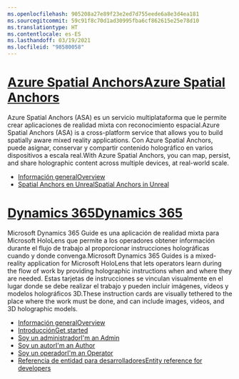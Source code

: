 ```yaml
---
ms.openlocfilehash: 905208a27e89f23e2ed7d755eede6a8e3d4ea181
ms.sourcegitcommit: 59c91f8c70d1ad30995fba6cf862615e25e78d10
ms.translationtype: HT
ms.contentlocale: es-ES
ms.lasthandoff: 03/19/2021
ms.locfileid: "98580058"
---
```

# <a name="azure-spatial-anchors"></a>[<span data-ttu-id="88b39-101">Azure Spatial Anchors</span><span class="sxs-lookup"><span data-stu-id="88b39-101">Azure Spatial Anchors</span></span>](#tab/asa)

<span data-ttu-id="88b39-102">Azure Spatial Anchors (ASA) es un servicio multiplataforma que le permite crear aplicaciones de realidad mixta con reconocimiento espacial.</span><span class="sxs-lookup"><span data-stu-id="88b39-102">Azure Spatial Anchors (ASA) is a cross-platform service that allows you to build spatially aware mixed reality applications.</span></span> <span data-ttu-id="88b39-103">Con Azure Spatial Anchors, puede asignar, conservar y compartir contenido holográfico en varios dispositivos a escala real.</span><span class="sxs-lookup"><span data-stu-id="88b39-103">With Azure Spatial Anchors, you can map, persist, and share holographic content across multiple devices, at real-world scale.</span></span>

* [<span data-ttu-id="88b39-104">Información general</span><span class="sxs-lookup"><span data-stu-id="88b39-104">Overview</span></span>](/azure/spatial-anchors/overview) 
* [<span data-ttu-id="88b39-105">Spatial Anchors en Unreal</span><span class="sxs-lookup"><span data-stu-id="88b39-105">Spatial Anchors in Unreal</span></span>](../unreal/unreal-azure-spatial-anchors.md) 

# <a name="dynamics-365"></a>[<span data-ttu-id="88b39-106">Dynamics 365</span><span class="sxs-lookup"><span data-stu-id="88b39-106">Dynamics 365</span></span>](#tab/D365)

<span data-ttu-id="88b39-107">Microsoft Dynamics 365 Guide es una aplicación de realidad mixta para Microsoft HoloLens que permite a los operadores obtener información durante el flujo de trabajo al proporcionar instrucciones holográficas cuando y donde convenga.</span><span class="sxs-lookup"><span data-stu-id="88b39-107">Microsoft Dynamics 365 Guides is a mixed-reality application for Microsoft HoloLens that lets operators learn during the flow of work by providing holographic instructions when and where they are needed.</span></span> <span data-ttu-id="88b39-108">Estas tarjetas de instrucciones se vinculan visualmente en el lugar donde se debe realizar el trabajo y pueden incluir imágenes, vídeos y modelos holográficos 3D.</span><span class="sxs-lookup"><span data-stu-id="88b39-108">These instruction cards are visually tethered to the place where the work must be done, and can include images, videos, and 3D holographic models.</span></span>

* [<span data-ttu-id="88b39-109">Información general</span><span class="sxs-lookup"><span data-stu-id="88b39-109">Overview</span></span>](/dynamics365/mixed-reality/guides/) 
* [<span data-ttu-id="88b39-110">Introducción</span><span class="sxs-lookup"><span data-stu-id="88b39-110">Get started</span></span>](/dynamics365/mixed-reality/guides/get-started) 
* [<span data-ttu-id="88b39-111">Soy un administrador</span><span class="sxs-lookup"><span data-stu-id="88b39-111">I'm an Admin</span></span>](/dynamics365/mixed-reality/guides/setup)
* [<span data-ttu-id="88b39-112">Soy un autor</span><span class="sxs-lookup"><span data-stu-id="88b39-112">I'm an Author</span></span>](/dynamics365/mixed-reality/guides/authoring-overview) 
* [<span data-ttu-id="88b39-113">Soy un operador</span><span class="sxs-lookup"><span data-stu-id="88b39-113">I'm an Operator</span></span>](/dynamics365/mixed-reality/guides/operator-overview) 
* [<span data-ttu-id="88b39-114">Referencia de entidad para desarrolladores</span><span class="sxs-lookup"><span data-stu-id="88b39-114">Entity reference for developers</span></span>](/dynamics365/mixed-reality/guides/developer-entity-reference)